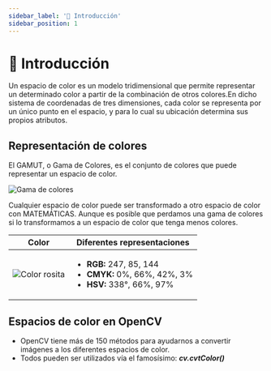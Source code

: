 ```yaml
---
sidebar_label: '🌟 Introducción'
sidebar_position: 1
---
```


# 🌟 Introducción

Un espacio de color es un modelo tridimensional que permite representar un determinado color a partir de la combinación de otros colores.En dicho sistema de coordenadas de tres dimensiones, cada color se representa por un único punto en el espacio, y para lo cual su ubicación determina sus propios atributos.

## Representación de colores

El GAMUT, o Gama de Colores, es el conjunto de colores que puede representar un espacio de color.

![Gama de colores](/img/procesamiento-de-imagenes/espacios-de-color/gamut.png)

Cualquier espacio de color puede ser transformado a otro espacio de color con MATEMÁTICAS. Aunque es posible que perdamos una gama de colores si lo transformamos a un espacio de color que tenga menos colores.

| Color                                                                        | Diferentes representaciones                                                                                |
| ---------------------------------------------------------------------------- | ---------------------------------------------------------------------------------------------------------- |
| ![Color rosita](/img/procesamiento-de-imagenes/espacios-de-color/rosita.png) | <ul><li>**RGB:** 247, 85, 144</li><li>**CMYK:** 0%, 66%, 42%, 3%</li><li>**HSV:** 338°, 66%, 97%</li></ul> |

## Espacios de color en OpenCV

- OpenCV tiene más de 150 métodos para ayudarnos a convertir imágenes a los diferentes espacios de color.
- Todos pueden ser utilizados vía el famosísimo: **_cv.cvtColor()_**
